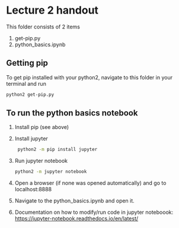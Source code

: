 # Lecture 2 handout

This folder consists of 2 items

1. get-pip.py
2. python_basics.ipynb

## Getting pip
To get pip installed with your python2, navigate to this folder in your terminal and run

```bash
python2 get-pip.py
```

## To run the python basics notebook

1. Install pip (see above)
2. Install jupyter
   
   ```bash
    python2 -m pip install jupyter
   ```
3. Run jupyter notebook

    ```bash
    python2 -m jupyter notebook
    ```

4. Open a browser (if none was opened automatically) and go to localhost:8888
5. Navigate to the python_basics.ipynb and open it.
6. Documentation on how to modify/run code in jupyter noteboook: https://jupyter-notebook.readthedocs.io/en/latest/